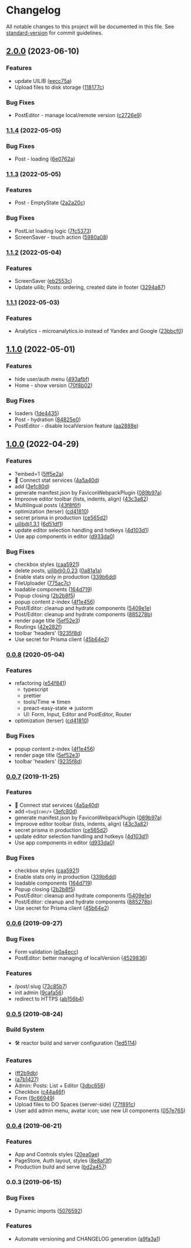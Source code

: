 # Changelog

All notable changes to this project will be documented in this file. See [standard-version](https://github.com/conventional-changelog/standard-version) for commit guidelines.

## [2.0.0](https://github.com/apostololeg/sandboxt/compare/v1.1.4...v2.0.0) (2023-06-10)


### Features

* update UILIB ([eecc75a](https://github.com/apostololeg/sandboxt/commit/eecc75a30d4b95ea6d8b6814ae46fa9628d03bf3))
* Upload files to disk storage ([118177c](https://github.com/apostololeg/sandboxt/commit/118177cfd3d436f64cf8c5e859a7a615dbde1dac))


### Bug Fixes

* PostEditor - manage local/remote version ([c2726e9](https://github.com/apostololeg/sandboxt/commit/c2726e94f5eab8feea2e9b9596064c00b3ada4dc))

### [1.1.4](https://github.com/apostololeg/sandboxt/compare/v1.1.3...v1.1.4) (2022-05-05)


### Bug Fixes

* Post - loading ([6e0762a](https://github.com/apostololeg/sandboxt/commit/6e0762aa6e9ea785451dfca04654e8452b5dd818))

### [1.1.3](https://github.com/apostololeg/sandboxt/compare/v1.1.2...v1.1.3) (2022-05-05)


### Features

* Post - EmptyState ([2a2a20c](https://github.com/apostololeg/sandboxt/commit/2a2a20cc89d8fcdd06181f7c9306f79fbe8be46e))


### Bug Fixes

* PostList loading logic ([7fc5373](https://github.com/apostololeg/sandboxt/commit/7fc5373f3fc5c2dc0d302e5169f29bac17f8fa75))
* ScreenSaver - touch action ([5980a08](https://github.com/apostololeg/sandboxt/commit/5980a0898bff149a54cfff19f835f8f974a22bdb))

### [1.1.2](https://github.com/apostololeg/sandboxt/compare/v1.1.1...v1.1.2) (2022-05-04)


### Features

* ScreenSaver ([eb2553c](https://github.com/apostololeg/sandboxt/commit/eb2553cfce9389644cd37c145ae2359ab4ee2bf3))
* Update uilib; Posts: ordering, created date in footer ([3294a87](https://github.com/apostololeg/sandboxt/commit/3294a874a4d302893cb50ca74ab047a65c2e6186))

### [1.1.1](https://github.com/apostololeg/sandboxt/compare/v1.1.0...v1.1.1) (2022-05-03)


### Features

* Analytics - microanalytics.io instead of  Yandex and Google ([23bbcf0](https://github.com/apostololeg/sandboxt/commit/23bbcf031ff199704cd082fec10c43d9db60a7c4))

## [1.1.0](https://github.com/apostololeg/sandboxt/compare/v1.0.0...v1.1.0) (2022-05-01)


### Features

* hide user/auth menu ([493afbf](https://github.com/apostololeg/sandboxt/commit/493afbf0497d6e9658962170b875157cd022950e))
* Home - show version ([70f8b02](https://github.com/apostololeg/sandboxt/commit/70f8b02e755b9b92241576d47f63785373263000))


### Bug Fixes

* loaders ([1de4435](https://github.com/apostololeg/sandboxt/commit/1de4435be52f8d603ae880690c6f204e8a63efeb))
* Post - hydration ([84825e0](https://github.com/apostololeg/sandboxt/commit/84825e0030678222bddae49d48866e93c3b6a371))
* PostEditor - disable localVersion feature ([aa2888e](https://github.com/apostololeg/sandboxt/commit/aa2888e8cdeade66cc211689369b4eca8f24f0b6))

## [1.0.0](https://github.com/apostololeg/sandboxt/compare/v0.0.6...v1.0.0) (2022-04-29)


### Features

* ?embed=1 ([5ff5e2a](https://github.com/apostololeg/sandboxt/commit/5ff5e2ae24076592aa7aebc42435143a6e3fed4c))
* 📡 Connect stat services ([4a5a40d](https://github.com/apostololeg/sandboxt/commit/4a5a40d61b753b69d4ac95c0b6ccee709c651807))
* add <SvgIcon/> ([3efc80d](https://github.com/apostololeg/sandboxt/commit/3efc80d911ab87b08b881f55e6f072641f261a95))
* generate manifest.json by FaviconWebpackPlugin ([089b97a](https://github.com/apostololeg/sandboxt/commit/089b97a4ae8ad297179a721fce8f355094f4f2c1))
* Improove editor toolbar (lists, indents, align) ([43c3a82](https://github.com/apostololeg/sandboxt/commit/43c3a82c10ba079dda85388313129d8a21b60593))
* Multilingual posts ([43f8f6f](https://github.com/apostololeg/sandboxt/commit/43f8f6f918f20eba781741fa21eb35a759acf3a0))
* optimization (terser) ([cd41810](https://github.com/apostololeg/sandboxt/commit/cd41810430f60e229ba75de977499f95b5e232ab))
* secret prisma in production ([ce565d2](https://github.com/apostololeg/sandboxt/commit/ce565d2b362413612a545b55b708750f95d2015c))
* uilib@1.3.1 ([6d51df1](https://github.com/apostololeg/sandboxt/commit/6d51df19116aea3f085428152cb02f5867e63c76))
* update editor selection handling and hotkeys ([4d103d1](https://github.com/apostololeg/sandboxt/commit/4d103d1fb2f024d466c74244e1084c392eae071f))
* Use app components in editor ([d933da0](https://github.com/apostololeg/sandboxt/commit/d933da0b9e12f23053994b28f335973b908cf082))


### Bug Fixes

* checkbox styles ([caa5921](https://github.com/apostololeg/sandboxt/commit/caa592108383f8eed42abc735760d227fc2302f8))
* delete posts, uilib@0.0.23 ([0a81a1a](https://github.com/apostololeg/sandboxt/commit/0a81a1aca4acdf70994bb82ca59ec6fcd4b41059))
* Enable stats only in production ([339b6dd](https://github.com/apostololeg/sandboxt/commit/339b6ddede5de717a6fddd7e4cfb14acab0f0518))
* FileUploader ([775ac7c](https://github.com/apostololeg/sandboxt/commit/775ac7cf67d7bd521a72d0bfbe6c95dd2bb05e40))
* loadable components ([164d719](https://github.com/apostololeg/sandboxt/commit/164d719878f17df9b1220544e0e7039785a4ea8b))
* Popup closing ([2b2b8f5](https://github.com/apostololeg/sandboxt/commit/2b2b8f540d543a01360852b6373253f11d12d03d))
* popup content z-index ([4f1e456](https://github.com/apostololeg/sandboxt/commit/4f1e456b2eee06359d7e1b11596557543d06e0d3))
* Post/Editor: cleanup and hydrate components ([5409e1e](https://github.com/apostololeg/sandboxt/commit/5409e1e62a438a141398c70bf8c4b74bd2f0e797))
* Post/Editor: cleanup and hydrate components ([885278b](https://github.com/apostololeg/sandboxt/commit/885278bd8879fa11810e7f885abbc9d561b0cbc2))
* render page title ([5ef52e3](https://github.com/apostololeg/sandboxt/commit/5ef52e3c5986d9982e6bde96f3fa406952f41d69))
* Routings ([42e282f](https://github.com/apostololeg/sandboxt/commit/42e282fb4aa769c00f659d419f612257a246fad1))
* toolbar 'headers' ([9235f8d](https://github.com/apostololeg/sandboxt/commit/9235f8dd300fcede945b6a1353d983c333a358b9))
* Use secret for Prisma client ([45b64e2](https://github.com/apostololeg/sandboxt/commit/45b64e206d836bdf8d5a3ad665c38ee76489f350))

### [0.0.8](https://github.com/apostololeg/sandboxt/compare/v0.0.7...v0.0.8) (2020-05-04)

### Features

- refactoring ([e54f841](https://github.com/apostololeg/sandboxt/commit/e54f841f9462281ee23f120157b1b6d46bc50b83))
  - typescript
  - prettier
  - tools/Time => timen
  - preact-easy-state => justorm
  - UI: Form, Input, Editor and PostEditor, Router
- optimization (terser) ([cd41810](https://github.com/apostololeg/sandboxt/commit/cd41810430f60e229ba75de977499f95b5e232ab))

### Bug Fixes

- popup content z-index ([4f1e456](https://github.com/apostololeg/sandboxt/commit/4f1e456b2eee06359d7e1b11596557543d06e0d3))
- render page title ([5ef52e3](https://github.com/apostololeg/sandboxt/commit/5ef52e3c5986d9982e6bde96f3fa406952f41d69))
- toolbar 'headers' ([9235f8d](https://github.com/apostololeg/sandboxt/commit/9235f8dd300fcede945b6a1353d983c333a358b9))

### [0.0.7](https://github.com/apostololeg/sandboxt/compare/v0.0.6...v0.0.7) (2019-11-25)

### Features

- 📡 Connect stat services ([4a5a40d](https://github.com/apostololeg/sandboxt/commit/4a5a40d61b753b69d4ac95c0b6ccee709c651807))
- add `<SvgIcon/>` ([3efc80d](https://github.com/apostololeg/sandboxt/commit/3efc80d911ab87b08b881f55e6f072641f261a95))
- generate manifest.json by FaviconWebpackPlugin ([089b97a](https://github.com/apostololeg/sandboxt/commit/089b97a4ae8ad297179a721fce8f355094f4f2c1))
- Improove editor toolbar (lists, indents, align) ([43c3a82](https://github.com/apostololeg/sandboxt/commit/43c3a82c10ba079dda85388313129d8a21b60593))
- secret prisma in production ([ce565d2](https://github.com/apostololeg/sandboxt/commit/ce565d2b362413612a545b55b708750f95d2015c))
- update editor selection handling and hotkeys ([4d103d1](https://github.com/apostololeg/sandboxt/commit/4d103d1fb2f024d466c74244e1084c392eae071f))
- Use app components in editor ([d933da0](https://github.com/apostololeg/sandboxt/commit/d933da0b9e12f23053994b28f335973b908cf082))

### Bug Fixes

- checkbox styles ([caa5921](https://github.com/apostololeg/sandboxt/commit/caa592108383f8eed42abc735760d227fc2302f8))
- Enable stats only in production ([339b6dd](https://github.com/apostololeg/sandboxt/commit/339b6ddede5de717a6fddd7e4cfb14acab0f0518))
- loadable components ([164d719](https://github.com/apostololeg/sandboxt/commit/164d719878f17df9b1220544e0e7039785a4ea8b))
- Popup closing ([2b2b8f5](https://github.com/apostololeg/sandboxt/commit/2b2b8f540d543a01360852b6373253f11d12d03d))
- Post/Editor: cleanup and hydrate components ([5409e1e](https://github.com/apostololeg/sandboxt/commit/5409e1e62a438a141398c70bf8c4b74bd2f0e797))
- Post/Editor: cleanup and hydrate components ([885278b](https://github.com/apostololeg/sandboxt/commit/885278bd8879fa11810e7f885abbc9d561b0cbc2))
- Use secret for Prisma client ([45b64e2](https://github.com/apostololeg/sandboxt/commit/45b64e206d836bdf8d5a3ad665c38ee76489f350))

### [0.0.6](https://github.com/apostololeg/sandbox-react/compare/v0.0.5...v0.0.6) (2019-09-27)

### Bug Fixes

- Form validation ([e0a4ecc](https://github.com/apostololeg/sandbox-react/commit/e0a4ecc))
- PostEditor: better managing of localVersion ([4529836](https://github.com/apostololeg/sandbox-react/commit/4529836))

### Features

- /post/:slug ([73c85b7](https://github.com/apostololeg/sandbox-react/commit/73c85b7))
- init admin ([9cafa56](https://github.com/apostololeg/sandbox-react/commit/9cafa56))
- redirect to HTTPS ([ab156b4](https://github.com/apostololeg/sandbox-react/commit/ab156b4))

### [0.0.5](https://github.com/apostololeg/sandbox-react/compare/v0.0.4...v0.0.5) (2019-08-24)

### Build System

- 🛠 reactor build and server configuration ([1ed5114](https://github.com/apostololeg/sandbox-react/commit/1ed5114))

### Features

- <Editor/> ([ff2b9db](https://github.com/apostololeg/sandbox-react/commit/ff2b9db))
- <FileUploader/> ([a7b1427](https://github.com/apostololeg/sandbox-react/commit/a7b1427))
- Admin: Posts: List + Editor ([3dbc656](https://github.com/apostololeg/sandbox-react/commit/3dbc656))
- Checkbox ([c44a46f](https://github.com/apostololeg/sandbox-react/commit/c44a46f))
- Form ([9c66949](https://github.com/apostololeg/sandbox-react/commit/9c66949))
- Upload files to DO Spaces (server-side) ([77f891c](https://github.com/apostololeg/sandbox-react/commit/77f891c))
- User add admin menu, avatar icon; use new UI components ([057e765](https://github.com/apostololeg/sandbox-react/commit/057e765))

### [0.0.4](https://github.com/apostololeg/sandbox-react/compare/v0.0.3...v0.0.4) (2019-06-21)

### Features

- App and Controls styles ([20ea0ae](https://github.com/apostololeg/sandbox-react/commit/20ea0ae))
- PageStore, Auth layout, styles ([8e8af3f](https://github.com/apostololeg/sandbox-react/commit/8e8af3f))
- Production build and serve ([bd2a457](https://github.com/apostololeg/sandbox-react/commit/bd2a457))

### 0.0.3 (2019-06-15)

### Bug Fixes

- Dynamic imports ([5076592](https://github.com/apostololeg/sandbox-react/commit/5076592))

### Features

- Automate versioning and CHANGELOG generation ([a9fa3a1](https://github.com/apostololeg/sandbox-react/commit/a9fa3a1))
